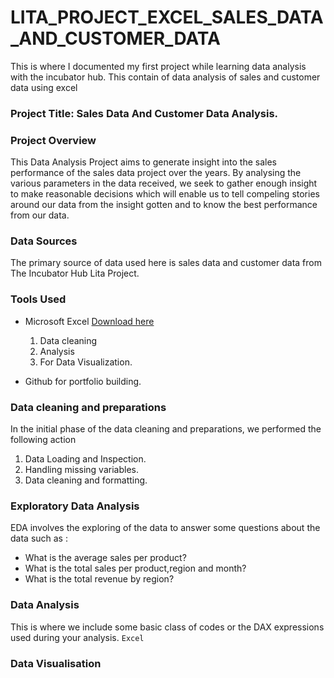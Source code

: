 # LITA_PROJECT_EXCEL_SALES_DATA_AND_CUSTOMER_DATA
This is where I documented my first project while learning data analysis with the incubator hub. This contain of data analysis of sales and customer data using excel
### Project Title: Sales Data And Customer Data Analysis.

### Project Overview
This Data Analysis Project aims to generate insight into the sales performance of the sales data project over the years. By analysing the various parameters in the data received, we seek to gather enough insight to make reasonable decisions which will enable us to tell compeling stories around our data from the insight gotten and to know the best performance from our data.

### Data Sources
The primary source of data used here is sales data and customer data from The Incubator Hub Lita Project.

### Tools Used
- Microsoft Excel [Download here](https://www.microsoft.com)
  1. Data cleaning
  2.  Analysis
  3.  For Data Visualization.
     
- Github for portfolio building.

### Data cleaning and preparations
In the initial phase of the data cleaning and preparations, we performed the following action
1. Data Loading and Inspection.
2. Handling missing variables.
3. Data cleaning and formatting.

### Exploratory Data Analysis
EDA involves the exploring of the data to answer some questions about the data such as :
- What is the average sales per product?
- What is the total sales per product,region and month?
- What is the total revenue by region?

### Data Analysis
This is where we include some basic class of codes or the DAX expressions used during your analysis.
```Excel```

### Data Visualisation

